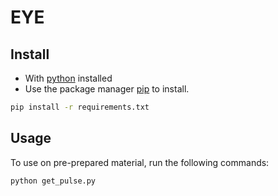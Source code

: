 # EYE
## Install

* With [python](https://www.python.org/) installed
* Use the package manager [pip](https://pip.pypa.io/en/stable/) to install.

```bash
pip install -r requirements.txt
```
## Usage

To use on pre-prepared material, run the following commands:

```shell
python get_pulse.py
```
